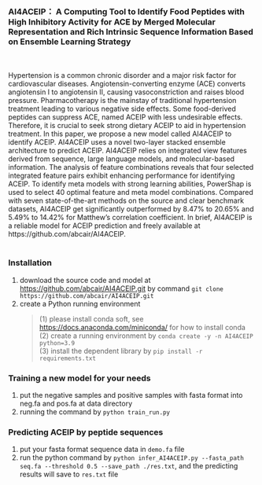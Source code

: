 ### AI4ACEIP： A Computing Tool to Identify Food Peptides with High Inhibitory Activity for ACE by Merged Molecular Representation and Rich Intrinsic Sequence Information Based on Ensemble Learning Strategy 
<br>
<br>
Hypertension is a common chronic disorder and a major risk factor for cardiovascular diseases. Angiotensin-converting enzyme (ACE) converts angiotensin I to angiotensin II, causing vasoconstriction and raises blood pressure. Pharmacotherapy is the mainstay of traditional hypertension treatment leading to various negative side effects. Some food-derived peptides can suppress ACE, named ACEIP with less undesirable effects. Therefore, it is crucial to seek strong dietary ACEIP to aid in hypertension treatment. In this paper, we propose a new model called AI4ACEIP to identify ACEIP. AI4ACEIP uses a novel two-layer stacked ensemble architecture to predict ACEIP. AI4ACEIP relies on integrated view features derived from sequence, large language models, and molecular-based information. The analysis of feature combinations reveals that four selected integrated feature pairs exhibit enhancing performance for identifying ACEIP. To identify meta models with strong learning abilities, PowerShap is used to select 40 optimal feature and meta model combinations. Compared with seven state-of-the-art methods on the source and clear benchmark datasets, AI4ACEIP get significantly outperformed by 8.47% to 20.65% and 5.49% to 14.42% for Matthew’s correlation coefficient. In brief, AI4ACEIP is a reliable model for ACEIP prediction and freely available at https://github.com/abcair/AI4ACEIP.  
<br>
<br>


### Installation <br>
1. download the source code and model at https://github.com/abcair/AI4ACEIP.git by command `git clone https://github.com/abcair/AI4ACEIP.git` <br>
2. create a Python running environment  <br>
   >  (1) please install conda soft, see https://docs.anaconda.com/miniconda/ for how to install conda   <br>
   > (2) create a running environment by `conda create -y -n AI4ACEIP python=3.9`  <br>
   > (3) install the dependent library by `pip install -r requirements.txt` <br>
### Training a new model for your needs
1. put the negative samples and positive samples with fasta format into neg.fa and pos.fa at data directory <br>
2. running the command by `python train_run.py` <br>
### Predicting ACEIP by peptide sequences <br>
1. put your fasta format sequence data in `demo.fa` file <br>
2. run the python command by `python infer_AI4ACEIP.py --fasta_path seq.fa --threshold 0.5 --save_path ./res.txt`, and the predicting results will save to `res.txt` file <br>
<br>
